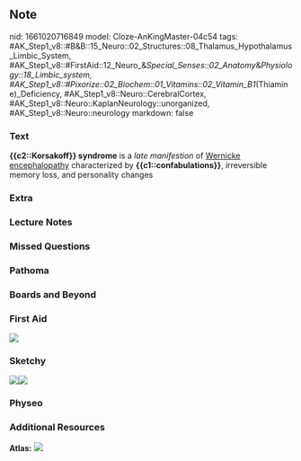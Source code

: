 ## Note
nid: 1661020716849
model: Cloze-AnKingMaster-04c54
tags: #AK_Step1_v8::#B&B::15_Neuro::02_Structures::08_Thalamus_Hypothalamus_Limbic_System, #AK_Step1_v8::#FirstAid::12_Neuro_&_Special_Senses::02_Anatomy_&_Physiology::18_Limbic_system, #AK_Step1_v8::#Pixorize::02_Biochem::01_Vitamins::02_Vitamin_B1_(Thiamine)_Deficiency, #AK_Step1_v8::Neuro::CerebralCortex, #AK_Step1_v8::Neuro::KaplanNeurology::unorganized, #AK_Step1_v8::Neuro::neurology
markdown: false

### Text
<div>
  <b>{{c2::Korsakoff}} syndrome</b> is a <i>late manifestion</i> of
  <u>Wernicke encephalopathy</u> characterized by
  <b>{{c1::confabulations}}</b>, irreversible memory loss, and
  personality changes
</div>

### Extra


### Lecture Notes


### Missed Questions


### Pathoma


### Boards and Beyond


### First Aid
<img src="tmpHJY_CY.png">

### Sketchy
<img src=
"Vitamin%20B1%20(Thiamine)%20Deficiency%20copy.jpg"><img src= 
"Vitamin%20B1%20(Thiamine)%20Deficiency.jpg">

### Physeo


### Additional Resources
<b>Atlas:</b> <img src="tmph7IZN7.png">
